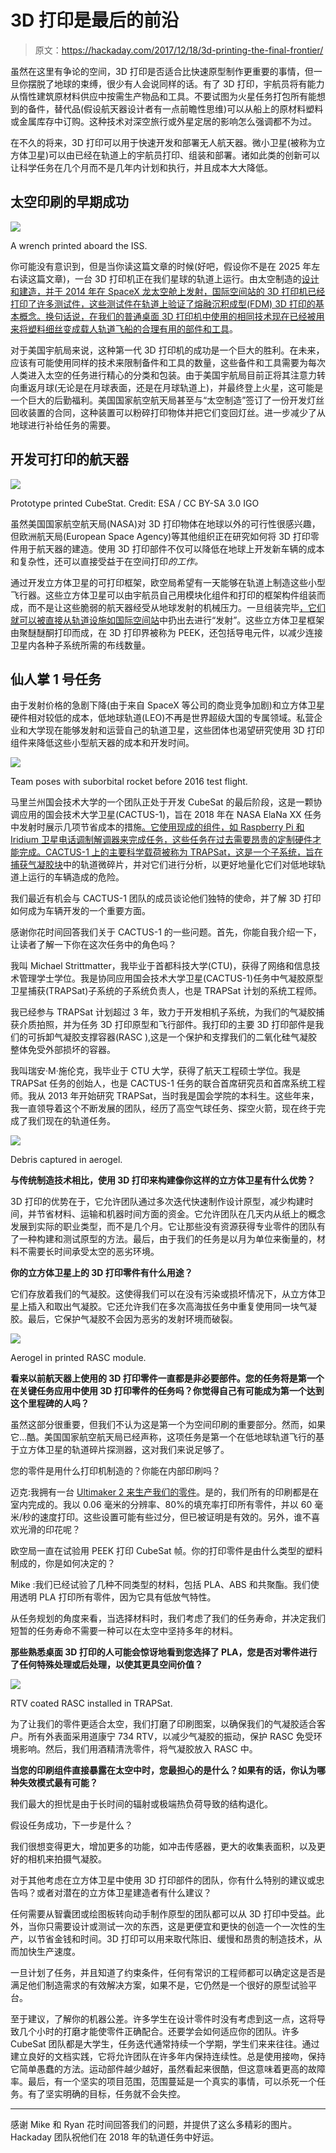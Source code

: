 # 3D 打印是最后的前沿

> 原文：<https://hackaday.com/2017/12/18/3d-printing-the-final-frontier/>

虽然在这里有争论的空间，3D 打印是否适合比快速原型制作更重要的事情，但一旦你摆脱了地球的束缚，很少有人会说同样的话。有了 3D 打印，宇航员将有能力从惰性建筑原材料供应中按需生产物品和工具。不要试图为火星任务打包所有能想到的备件，替代品(假设航天器设计者有一点前瞻性思维)可以从船上的原材料塑料或金属库存中订购。这种技术对深空旅行或外星定居的影响怎么强调都不为过。

在不久的将来，3D 打印可以用于快速开发和部署无人航天器。微小卫星(被称为立方体卫星)可以由已经在轨道上的宇航员打印、组装和部署。诸如此类的创新可以让科学任务在几个月而不是几年内计划和执行，并且成本大大降低。

## 太空印刷的早期成功

[![](img/f089c8b393d2d6bc9a96f0e8e4592a7c.png)](https://hackaday.com/wp-content/uploads/2017/11/3dspace_wrench.jpg)

A wrench printed aboard the ISS.

你可能没有意识到，但是当你读这篇文章的时候(好吧，假设你不是在 2025 年左右读这篇文章)，一台 3D 打印机正在我们星球的轨道上运行。由太空制造的[设计和建造，并于 2014 年在 SpaceX 龙太空舱上发射，国际空间站的 3D 打印机已经打印了许多测试件，这些测试件在轨道上验证了熔融沉积成型(FDM) 3D 打印的基本概念。换句话说，在我们的普通桌面 3D 打印机](http://madeinspace.us)[中使用的相同技术现在已经被用来将塑料细丝变成载人轨道飞船的合理有用的部件和工具](https://www.nasa.gov/mission_pages/station/research/news/3Dratchet_wrench)。

对于美国宇航局来说，这种第一代 3D 打印机的成功是一个巨大的胜利。在未来，应该有可能使用同样的技术来限制备件和工具的数量，这些备件和工具需要为每次人类进入太空的任务进行精心的分类和包装。由于美国宇航局目前正将其注意力转向重返月球(无论是在月球表面，还是在月球轨道上)，并最终登上火星，这可能是一个巨大的后勤福利。美国国家航空航天局甚至与“太空制造”签订了一份开发灯丝回收装置的合同，这种装置可以粉碎打印物体并把它们变回灯丝。进一步减少了从地球进行补给任务的需要。

## 开发可打印的航天器

[![](img/ef49243ebb925f03efcf7c6633193796.png)](https://hackaday.com/wp-content/uploads/2017/11/3dspace_thumb.jpg)

Prototype printed CubeStat. Credit: ESA / CC BY-SA 3.0 IGO

虽然美国国家航空航天局(NASA)对 3D 打印物体在地球以外的可行性很感兴趣，但欧洲航天局(European Space Agency)等其他组织正在研究如何将 3D 打印零件用于航天器的建造。使用 3D 打印部件不仅可以降低在地球上开发新车辆的成本和复杂性，还可以直接受益于在空间打印*的工作。*

通过开发立方体卫星的可打印框架，欧空局希望有一天能够在轨道上制造这些小型飞行器。这些立方体卫星可以由宇航员自己用模块化组件和打印的框架构件组装而成，而不是让这些脆弱的航天器经受从地球发射的机械压力。一旦组装完毕[，它们就可以被直接从轨道设施如国际空间站](https://www.space.com/26841-spacewalking-cosmonaut-launches-peru-satellite-video.html)中扔出去进行“发射”。这些立方体卫星框架由聚醚醚酮打印而成，在 3D 打印界被称为 PEEK，还包括导电元件，以减少连接卫星内各种子系统所需的布线数量。

## 仙人掌 1 号任务

由于发射价格的急剧下降(由于来自 SpaceX 等公司的商业竞争加剧)和立方体卫星硬件相对较低的成本，低地球轨道(LEO)不再是世界超级大国的专属领域。私营企业和大学现在能够发射和运营自己的轨道卫星，这些团体也渴望研究使用 3D 打印组件来降低这些小型航天器的成本和开发时间。

[![](img/4ab84a0242a9ae7029fafd3060171c98.png)](https://hackaday.com/wp-content/uploads/2017/11/3dspace_suborbit.jpg)

Team poses with suborbital rocket before 2016 test flight.

马里兰州国会技术大学的一个团队正处于开发 CubeSat 的最后阶段，这是一颗协调应用的国会技术大学卫星(CACTUS-1)，旨在 2018 年在 NASA ElaNa XX 任务中发射时展示几项节省成本的措施[。它使用现成的组件，如 Raspberry Pi 和 Iridium 卫星电话调制解调器来完成任务，这些任务在过去需要昂贵的定制硬件才能完成。CACTUS-1 上的主要科学载荷被称为 TRAPSat，这是一个子系统，旨在](https://www.nasa.gov/content/upcoming-elana-cubesat-launches)[捕获气凝胶块](https://hackaday.com/2011/11/16/making-aerogel-at-home/)中的轨道微碎片，并对它们进行分析，以更好地量化它们对低地球轨道上运行的车辆造成的危险。

我们最近有机会与 CACTUS-1 团队的成员谈论他们独特的使命，并了解 3D 打印如何成为车辆开发的一个重要方面。

感谢你花时间回答我们关于 CACTUS-1 的一些问题。首先，你能自我介绍一下，让读者了解一下你在这次任务中的角色吗？

我叫 Michael Strittmatter，我毕业于首都科技大学(CTU)，获得了网络和信息技术管理学士学位。我是协同应用国会技术大学卫星(CACTUS-1)任务中气凝胶原型卫星捕获(TRAPSat)子系统的子系统负责人，也是 TRAPSat 计划的系统工程师。

我已经参与 TRAPSat 计划超过 3 年，致力于开发相机子系统，为我们的气凝胶捕获介质拍照，并为任务 3D 打印原型和飞行部件。我打印的主要 3D 打印部件是我们的可拆卸气凝胶支撑容器(RASC ),这是一个保护和支撑我们的二氧化硅气凝胶整体免受外部损坏的容器。

我叫瑞安·M·施伦克，我毕业于 CTU 大学，获得了航天工程硕士学位。我是 TRAPSat 任务的创始人，也是 CACTUS-1 任务的联合首席研究员和首席系统工程师。我从 2013 年开始研究 TRAPSat，当时我是国会学院的本科生。这些年来，我一直领导着这个不断发展的团队，经历了高空气球任务、探空火箭，现在终于完成了我们现在的轨道任务。

[![](img/afde042b2df794c87cf1d61f9a1a0513.png)](https://hackaday.com/wp-content/uploads/2017/11/3dspace_aerogel.jpg)

Debris captured in aerogel.

**与传统制造技术相比，使用 3D 打印来构建像你这样的立方体卫星有什么优势？**

3D 打印的优势在于，它允许团队通过多次迭代快速制作设计原型，减少构建时间，并节省材料、运输和机器时间方面的资金。它允许团队在几天内从纸上的概念发展到实际的职业类型，而不是几个月。它让那些没有资源获得专业零件的团队有了一种构建和测试原型的方法。最后，由于我们的任务是以月为单位来衡量的，材料不需要长时间承受太空的恶劣环境。

**你的立方体卫星上的 3D 打印零件有什么用途？**

它们存放着我们的气凝胶。这使得我们可以在没有污染或损坏情况下，从立方体卫星上插入和取出气凝胶。它还允许我们在多次高海拔任务中重复使用同一块气凝胶。最后，它保护气凝胶不会因为恶劣的发射环境而破裂。

[![](img/94fd2d80a3b8cee66c1edc024ae429da.png)](https://hackaday.com/wp-content/uploads/2017/11/3dspace_rasc.jpg)

Aerogel in printed RASC module.

**看来以前航天器上使用的 3D 打印零件一直都是非必要部件。您的任务将是第一个在关键任务应用中使用 3D 打印零件的任务吗？你觉得自己有可能成为第一个达到这个里程碑的人吗？**

虽然这部分很重要，但我们不认为这是第一个为空间印刷的重要部分。然而，如果它…酷。美国国家航空航天局已经声称，这项任务是第一个在低地球轨道飞行的基于立方体卫星的轨道碎片探测器，这对我们来说足够了。

您的零件是用什么打印机制造的？你能在内部印刷吗？

迈克:我拥有一台 [Ultimaker 2 来生产我们的零件](https://hackaday.com/2013/09/21/world-maker-faire-the-new-ultimaker/)。是的，我们所有的印刷都是在室内完成的。我以 0.06 毫米的分辨率、80%的填充率打印所有零件，并以 60 毫米/秒的速度打印。这些设置可能有些过分，但已被证明是有效的。另外，谁不喜欢光滑的印花呢？

欧空局一直在试验用 PEEK 打印 CubeSat 帧。你的打印零件是由什么类型的塑料制成的，你是如何决定的？

Mike :我们已经试验了几种不同类型的材料，包括 PLA、ABS 和共聚酯。我们使用透明 PLA 打印所有零件，因为它具有低放气特性。

从任务规划的角度来看，当选择材料时，我们考虑了我们的任务寿命，并决定我们短暂的任务寿命不需要一种可以在太空中坚持多年的材料。

**那些熟悉桌面 3D 打印的人可能会惊讶地看到您选择了 PLA，您是否对零件进行了任何特殊处理或后处理，以使其更具空间价值？**

[![](img/41d2df1a651f134b46fe8b91c7eea553.png)](https://hackaday.com/wp-content/uploads/2017/11/3dspace_installedrasc.jpg)

RTV coated RASC installed in TRAPSat.

为了让我们的零件更适合太空，我们打磨了印刷图案，以确保我们的气凝胶适合客户。所有外表面采用道康宁 734 RTV，以减少气凝胶的振动，保护 RASC 免受环境影响。然后，我们用酒精清洗零件，将气凝胶放入 RASC 中。

**当您的印刷组件直接暴露在太空中时，您最担心的是什么？如果有的话，你认为哪种失效模式最有可能？**

我们最大的担忧是由于长时间的辐射或极端热负荷导致的结构退化。

假设任务成功，下一步是什么？

我们很想变得更大，增加更多的功能，如冲击传感器，更大的收集表面积，以及更好的相机来拍摄气凝胶。

对于其他考虑在立方体卫星中使用 3D 打印部件的团队，你有什么特别的建议或忠告吗？或者对潜在的立方体卫星建造者有什么建议？

任何需要从智囊团或绘图板转向动手制作原型的团队都可以从 3D 打印中受益。此外，当你只需要设计或测试一次的东西，这是更便宜和更快的创造一个一次性的生产，以节省金钱和时间。3D 打印可以用来取代陈旧、缓慢和昂贵的制造技术，从而加快生产速度。

一旦计划了任务，并且知道了约束条件，任何有常识的工程师都可以确定这是否是满足他们制造需求的有效解决方案，如果不是，它仍然是一个很好的原型试验平台。

至于建议，了解你的机器公差。许多学生在设计零件时没有考虑到这一点，这将导致几个小时的打磨才能使零件正确配合。还要学会如何适应你的团队。许多 CubeSat 团队都是大学生，任务迭代通常持续一个学期，学生们来来往往。通过建立良好的文档实践，它将允许团队在许多年内保持连续性。总是使用接吻，保持它简单愚蠢的方法。运动部件越少越好，虽然看起来很酷，但这意味着更高的故障率。最后，有一个坚实的项目范围，范围蔓延是一个真实的事情，可以杀死一个任务。有了坚实明确的目标，任务就不会失控。

* * *

感谢 Mike 和 Ryan 花时间回答我们的问题，并提供了这么多精彩的图片。Hackaday 团队祝他们在 2018 年的轨道任务中好运。